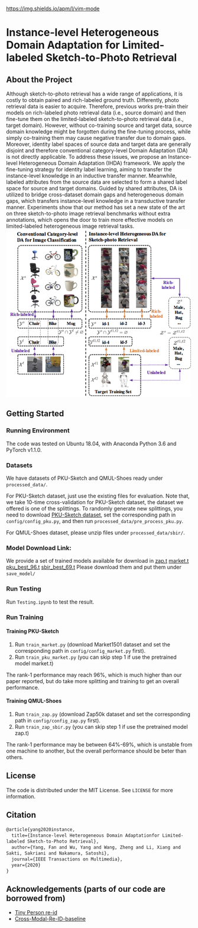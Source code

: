 https://img.shields.io/apm/l/vim-mode

# Instance-level Heterogeneous Domain Adaptation for Limited-labeled Sketch-to-Photo Retrieval

## About the Project
Although sketch-to-photo retrieval has a wide range of applications, it is costly to obtain paired and rich-labeled ground truth. Differently, photo retrieval data is easier to acquire. Therefore, previous works pre-train their models on rich-labeled photo retrieval data (i.e., source domain) and then fine-tune them on the limited-labeled sketch-to-photo retrieval data (i.e., target domain). However, without co-training source and target data, source domain knowledge might be forgotten during the fine-tuning process, while simply co-training them may cause negative transfer due to domain gaps. Moreover, identity label spaces of source data and target data are generally disjoint and therefore conventional category-level Domain Adaptation (DA) is not directly applicable. To address these issues, we propose an Instance-level Heterogeneous Domain Adaptation (IHDA) framework. We apply the fine-tuning strategy for identity label learning, aiming to transfer the instance-level knowledge in an inductive transfer manner. Meanwhile, labeled attributes from the source data are selected to form a shared label space for source and target domains. Guided by shared attributes, DA is utilized to bridge cross-dataset domain gaps and heterogeneous domain gaps, which transfers instance-level knowledge in a transductive transfer manner. Experiments show that our method has set a new state of the art on three sketch-to-photo image retrieval benchmarks without extra annotations, which opens the door to train more effective models on limited-labeled heterogeneous image retrieval tasks.
<img src="pictures/demo.jpg" width="500" />


## Getting Started
### Running Environment
The code was tested on Ubuntu 18.04, with Anaconda Python 3.6 and PyTorch v1.1.0.

### Datasets
We have datasets of PKU-Sketch and QMUL-Shoes ready under ```processed_data/```. 

For PKU-Sketch dataset, just use the existing files for evaluation.
Note that, we take 10-time cross-validation for PKU-Sketch dataset, the dataset we offered is one of the splittings.
To randomly generate new splittings, you need to download [PKU-Sketch dataset](https://www.pkuml.org/resources/pkusketchreid-dataset.html),  set the corresponding path in ```config/config_pku.py```, and then run ```processed_data/pre_process_pku.py```.

For QMUL-Shoes dataset, please unzip files under ```processed_data/sbir/```. 


### Model Download Link:
We provide a set of trained models available for download in
  [zap.t](https://drive.google.com/file/d/1a0-lCtSdge8G1H7ST_gb94FDbxLYSNdh/view?usp=sharing)
  [market.t](https://drive.google.com/file/d/19PXvFFdhffJeog2h_3eBe7oqRNH1vv0c/view?usp=sharing)
  [pku_best_96.t](https://drive.google.com/file/d/1dAm18J9EKI4HnbuwAsm79iLaO1xjhux0/view?usp=sharing)
  [sbir_best_69.t](https://drive.google.com/file/d/1tY085_l-8c4ufjZrHKeKtBkAzNAdApLe/view?usp=sharing)
Please download them and put them under ```save_model/```  


### Run Testing
Run ```Testing.ipynb``` to test the result.

### Run Training
#### Training PKU-Sketch
1. Run ```train_market.py``` (download Market1501 dataset and set the corresponding path in ```config/config_market.py``` first).
2. Run ```train_pku_market.py``` (you can skip step 1 if use the pretrained model market.t)

The rank-1 performance may reach 96%, which is much higher than our paper reported, but do take more splitting and training to get an overall performance.

#### Training QMUL-Shoes
1. Run ```train_zap.py``` (download Zap50k dataset and set the corresponding path in ```config/config_zap.py``` first).
2. Run ```train_zap_sbir.py``` (you can skip step 1 if use the pretrained model zap.t)

The rank-1 performance may be between 64%-69%, which is unstable from one machine to another, but the overall performance should be beter than others.

<!-- LICENSE -->
## License
The code is distributed under the MIT License. See `LICENSE` for more information.

## Citation
```
@article{yang2020instance,
  title={Instance-level Heterogeneous Domain Adaptationfor Limited-labeled Sketch-to-Photo Retrieval},
  author={Yang, Fan and Wu, Yang and Wang, Zheng and Li, Xiang and Sakti, Sakriani and Nakamura, Satoshi},
  journal={IEEE Transactions on Multimedia},
  year={2020}
}
```

<!-- ACKNOWLEDGEMENTS -->
## Acknowledgements (parts of our code are borrowed from)
* [Tiny Person re-id](https://github.com/lulujianjie/person-reid-tiny-baseline)
* [Cross-Modal-Re-ID-baseline](https://github.com/mangye16/Cross-Modal-Re-ID-baseline)
